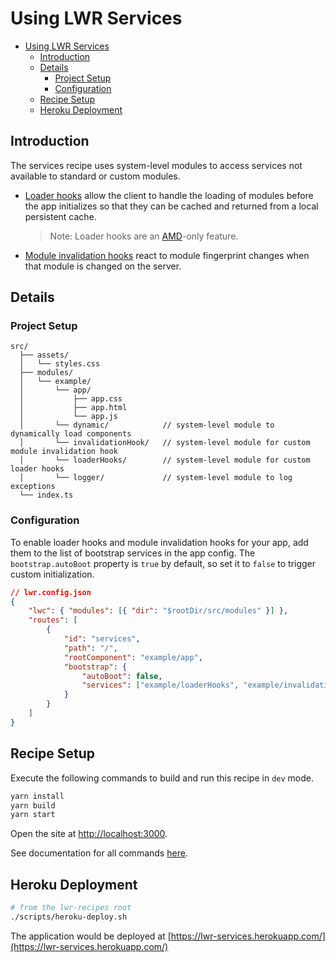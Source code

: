 # Using LWR Services

-   [Using LWR Services](#using-lwr-services)
    -   [Introduction](#introduction)
    -   [Details](#details)
        -   [Project Setup](#project-setup)
        -   [Configuration](#configuration)
    -   [Recipe Setup](#recipe-setup)
    -   [Heroku Deployment](#heroku-deployment)

## Introduction

The services recipe uses system-level modules to access services not available to standard or custom modules.

-   [Loader hooks](./src/modules/example/loaderHooks/loaderHooks.js) allow the client to handle the loading of modules before the app initializes so that they can be cached and returned from a local persistent cache.
    > Note: Loader hooks are an [AMD](https://github.com/amdjs/amdjs-api/wiki/AMD)-only feature.
-   [Module invalidation hooks](./src/modules/example/invalidationHook/invalidationHook.js) react to module fingerprint changes when that module is changed on the server.

## Details

### Project Setup

```text
src/
  ├── assets/
  │   └── styles.css
  ├── modules/
  │   └── example/
  │       └── app/
  │           ├── app.css
  │           ├── app.html
  │           └── app.js
  │       └── dynamic/            // system-level module to dynamically load components
  │       └── invalidationHook/   // system-level module for custom module invalidation hook
  │       └── loaderHooks/        // system-level module for custom loader hooks
  │       └── logger/             // system-level module to log exceptions
  └── index.ts
```

### Configuration

To enable loader hooks and module invalidation hooks for your app, add them to the list of bootstrap services in the app config. The `bootstrap.autoBoot` property is `true` by default, so set it to `false` to trigger custom initialization.

```json
// lwr.config.json
{
    "lwc": { "modules": [{ "dir": "$rootDir/src/modules" }] },
    "routes": [
        {
            "id": "services",
            "path": "/",
            "rootComponent": "example/app",
            "bootstrap": {
                "autoBoot": false,
                "services": ["example/loaderHooks", "example/invalidationHook"]
            }
        }
    ]
}
```

## Recipe Setup

Execute the following commands to build and run this recipe in `dev` mode.

```bash
yarn install
yarn build
yarn start
```

Open the site at [http://localhost:3000](http://localhost:3000).

See documentation for all commands [here](https://github.com/salesforce-experience-platform-emu/lwr-recipes/blob/main/doc/get_started.md).

## Heroku Deployment

```bash
# from the lwr-recipes root
./scripts/heroku-deploy.sh
```

The application would be deployed at [https://lwr-services.herokuapp.com/](https://lwr-services.herokuapp.com/)
